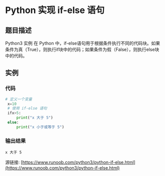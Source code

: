 # Python 实现 if-else 语句

## 题目描述
Python3 实例
在 Python 中，if-else语句用于根据条件执行不同的代码块。如果条件为真（True），则执行if块中的代码；如果条件为假（False），则执行else块中的代码。

## 实例
### 代码
```python
# 定义一个变量
 x=10
 # 使用 if-else 语句
 ifx>5:
     print("x 大于 5")
 else:
     print("x 小于或等于 5")
```
### 输出结果
```
x 大于 5
```
源链接: [https://www.runoob.com/python3/python-if-else.html](https://www.runoob.com/python3/python-if-else.html)
